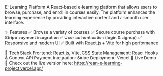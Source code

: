 E-Learning Platform
A React-based e-learning platform that allows users to browse, purchase, and enroll in courses easily. The platform enhances the learning experience by providing interactive content and a smooth user interface.

✨ Features
✅ Browse a variety of courses
✅ Secure course purchase with Stripe payment integration
✅ User authentication (login & signup)
✅ Responsive and modern UI
✅ Built with React.js + Vite for high performance

🔧 Tech Stack
Frontend: React.js, Vite, CSS
State Management: React Hooks & Context API
Payment Integration: Stripe
Deployment: Vercel
🚀 Live Demo
🔗 Check out the live version here: https://rean-e-learning-project.vercel.app/
